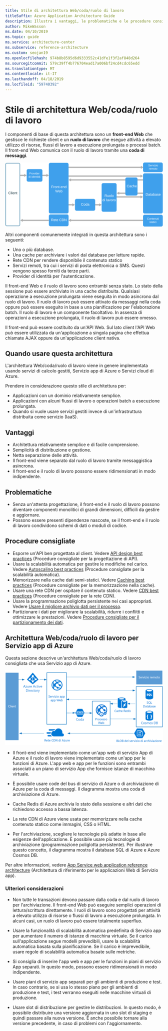 ```yaml
---
title: Stile di architettura Web/coda/ruolo di lavoro
titleSuffix: Azure Application Architecture Guide
description: Illustra i vantaggi, le problematiche e le procedure consigliate per le architetture Web/coda/ruolo di lavoro in Azure.
author: MikeWasson
ms.date: 04/10/2019
ms.topic: guide
ms.service: architecture-center
ms.subservice: reference-architecture
ms.custom: seojan19
ms.openlocfilehash: 974b8b8595d6d9333552c41dfe1f3f2af848d264
ms.sourcegitcommit: 579c39ff4b776704ead17a006bf24cd4cdc65edd
ms.translationtype: MT
ms.contentlocale: it-IT
ms.lasthandoff: 04/18/2019
ms.locfileid: "59740392"
---
```

# <a name="web-queue-worker-architecture-style"></a>Stile di architettura Web/coda/ruolo di lavoro

I componenti di base di questa architettura sono un **front-end Web** che gestisce le richieste client e un **ruolo di lavoro** che esegue attività a elevato utilizzo di risorse, flussi di lavoro a esecuzione prolungata o processi batch.  Il front-end Web comunica con il ruolo di lavoro tramite una **coda di messaggi**.

![Diagramma logico dello stile di architettura Web/coda/ruolo di lavoro](./images/web-queue-worker-logical.svg)

Altri componenti comunemente integrati in questa architettura sono i seguenti:

- Uno o più database.
- Una cache per archiviare i valori dal database per letture rapide.
- Rete CDN per rendere disponibile il contenuto statico
- Servizi remoti, tra cui i servizi di posta elettronica o SMS. Questi vengono spesso forniti da terze parti.
- Provider di identità per l'autenticazione.

Il front-end Web e il ruolo di lavoro sono entrambi senza stato. Lo stato della sessione può essere archiviato in una cache distribuita. Qualsiasi operazione a esecuzione prolungata viene eseguita in modo asincrono dal ruolo di lavoro. Il ruolo di lavoro può essere attivato da messaggi nella coda oppure può essere eseguito in base a una pianificazione per l'elaborazione batch. Il ruolo di lavoro è un componente facoltativo. In assenza di operazioni a esecuzione prolungata, il ruolo di lavoro può essere omesso.

Il front-end può essere costituito da un'API Web. Sul lato client l'API Web può essere utilizzata da un'applicazione a singola pagina che effettua chiamate AJAX oppure da un'applicazione client nativa.

## <a name="when-to-use-this-architecture"></a>Quando usare questa architettura

L'architettura Web/coda/ruolo di lavoro viene in genere implementata usando servizi di calcolo gestiti, Servizio app di Azure o Servizi cloud di Azure.

Prendere in considerazione questo stile di architettura per:

- Applicazioni con un dominio relativamente semplice.
- Applicazioni con alcuni flussi di lavoro o operazioni batch a esecuzione prolungata.
- Quando si vuole usare servizi gestiti invece di un'infrastruttura distribuita come servizio (IaaS).

## <a name="benefits"></a>Vantaggi

- Architettura relativamente semplice e di facile comprensione.
- Semplicità di distribuzione e gestione.
- Netta separazione delle attività.
- Il front-end viene separato dal ruolo di lavoro tramite messaggistica asincrona.
- Il front-end e il ruolo di lavoro possono essere ridimensionati in modo indipendente.

## <a name="challenges"></a>Problematiche

- Senza un'attenta progettazione, il front-end e il ruolo di lavoro possono diventare componenti monolitici di grandi dimensioni, difficili da gestire e aggiornare.
- Possono essere presenti dipendenze nascoste, se il front-end e il ruolo di lavoro condividono schemi di dati o moduli di codice.

## <a name="best-practices"></a>Procedure consigliate

- Esporre un'API ben progettata al client. Vedere [API design best practices][api-design] (Procedure consigliate per la progettazione di API).
- Usare la scalabilità automatica per gestire le modifiche nel carico. Vedere [Autoscaling best practices][autoscaling] (Procedure consigliate per la scalabilità automatica).
- Memorizzare nella cache dati semi-statici. Vedere [Caching best practices][caching] (Procedure consigliate per la memorizzazione nella cache).
- Usare una rete CDN per ospitare il contenuto statico. Vedere [CDN best practices][cdn] (Procedure consigliate per la rete CDN).
- Usare la programmazione poliglotta persistente nei casi appropriati. Vedere [Usare il migliore archivio dati per il processo][polyglot].
- Partizionare i dati per migliorare la scalabilità, ridurre i conflitti e ottimizzare le prestazioni. Vedere [Procedure consigliate per il partizionamento dei dati][data-partition].

## <a name="web-queue-worker-on-azure-app-service"></a>Architettura Web/coda/ruolo di lavoro per Servizio app di Azure

Questa sezione descrive un'architettura Web/coda/ruolo di lavoro consigliata che usa Servizio app di Azure.

![Diagramma fisico dello stile di architettura Web/coda/ruolo di lavoro](./images/web-queue-worker-physical.png)

- Il front-end viene implementato come un'app web di servizio App di Azure e il ruolo di lavoro viene implementato come un'app per le funzioni di Azure. L'app web e app per le funzioni sono entrambi associati a un piano di servizio App che fornisce istanze di macchina virtuale.

- È possibile usare code del bus di servizio di Azure o di archiviazione di Azure per la coda di messaggi. Il diagramma mostra una coda di archiviazione di Azure.

- Cache Redis di Azure archivia lo stato della sessione e altri dati che richiedono accesso a bassa latenza.

- La rete CDN di Azure viene usata per memorizzare nella cache contenuto statico come immagini, CSS o HTML.

- Per l'archiviazione, scegliere le tecnologie più adatte in base alle esigenze dell'applicazione. È possibile usare più tecnologie di archiviazione (programmazione poliglotta persistente). Per illustrare questo concetto, il diagramma mostra il database SQL di Azure e Azure Cosmos DB.

Per altre informazioni, vedere [App Service web application reference architecture][scalable-web-app] (Architettura di riferimento per le applicazioni Web di Servizio app).

### <a name="additional-considerations"></a>Ulteriori considerazioni

- Non tutte le transazioni devono passare dalla coda e dal ruolo di lavoro per l'archiviazione. Il front-end Web può eseguire semplici operazioni di lettura/scrittura direttamente. I ruoli di lavoro sono progettati per attività a elevato utilizzo di risorse o flussi di lavoro a esecuzione prolungata. In alcuni casi, un ruolo di lavoro può essere totalmente superfluo.

- Usare la funzionalità di scalabilità automatica predefinita di Servizio app per aumentare il numero di istanze di macchina virtuale. Se il carico sull'applicazione segue modelli prevedibili, usare la scalabilità automatica basata sulla pianificazione. Se il carico è imprevedibile, usare regole di scalabilità automatica basate sulle metriche.

- Si consiglia di inserire l'app web e app per le funzioni in piani di servizio App separati. In questo modo, possono essere ridimensionati in modo indipendente.

- Usare piani di servizio app separati per gli ambienti di produzione e test. In caso contrario, se si usa lo stesso piano per gli ambienti di produzione e test, i test verranno eseguiti nelle macchine virtuali di produzione.

- Usare slot di distribuzione per gestire le distribuzioni. In questo modo, è possibile distribuire una versione aggiornata in uno slot di staging e quindi passare alla nuova versione. È anche possibile tornare alla versione precedente, in caso di problemi con l'aggiornamento.

<!-- links -->

[api-design]: ../../best-practices/api-design.md
[autoscaling]: ../../best-practices/auto-scaling.md
[caching]: ../../best-practices/caching.md
[cdn]: ../../best-practices/cdn.md
[data-partition]: ../../best-practices/data-partitioning.md
[polyglot]: ../design-principles/use-the-best-data-store.md
[scalable-web-app]: ../../reference-architectures/app-service-web-app/scalable-web-app.md